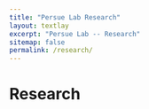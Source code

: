 ```yaml
---
title: "Persue Lab Research"
layout: textlay
excerpt: "Persue Lab -- Research"
sitemap: false
permalink: /research/
---
```


# Research

 


